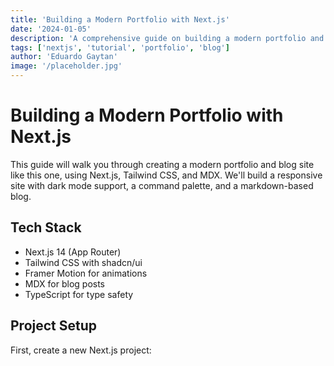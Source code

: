 ```yaml
---
title: 'Building a Modern Portfolio with Next.js'
date: '2024-01-05'
description: 'A comprehensive guide on building a modern portfolio and blog site using Next.js, Tailwind CSS, and MDX.'
tags: ['nextjs', 'tutorial', 'portfolio', 'blog']
author: 'Eduardo Gaytan'
image: '/placeholder.jpg'
---
```


# Building a Modern Portfolio with Next.js

This guide will walk you through creating a modern portfolio and blog site like this one, using Next.js, Tailwind CSS, and MDX. We'll build a responsive site with dark mode support, a command palette, and a markdown-based blog.

## Tech Stack

- Next.js 14 (App Router)
- Tailwind CSS with shadcn/ui
- Framer Motion for animations
- MDX for blog posts
- TypeScript for type safety

## Project Setup

First, create a new Next.js project:
